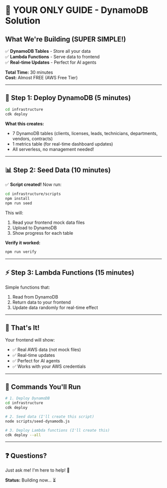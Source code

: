 # 🎯 YOUR ONLY GUIDE - DynamoDB Solution

## What We're Building (SUPER SIMPLE!)

✅ **DynamoDB Tables** - Store all your data  
✅ **Lambda Functions** - Serve data to frontend  
✅ **Real-time Updates** - Perfect for AI agents  

**Total Time:** 30 minutes  
**Cost:** Almost FREE (AWS Free Tier)

---

## 🚀 Step 1: Deploy DynamoDB (5 minutes)

```bash
cd infrastructure
cdk deploy
```

**What this creates:**
- 7 DynamoDB tables (clients, licenses, leads, technicians, departments, vendors, contracts)
- 1 metrics table (for real-time dashboard updates)
- All serverless, no management needed!

---

## 📊 Step 2: Seed Data (10 minutes)

✅ **Script created!** Now run:

```bash
cd infrastructure/scripts
npm install
npm run seed
```

This will:
1. Read your frontend mock data files
2. Upload to DynamoDB
3. Show progress for each table

**Verify it worked:**
```bash
npm run verify
```

---

## ⚡ Step 3: Lambda Functions (15 minutes)

Simple functions that:
1. Read from DynamoDB
2. Return data to your frontend
3. Update data randomly for real-time effect

---

## 🎉 That's It!

Your frontend will show:
- ✅ Real AWS data (not mock files)
- ✅ Real-time updates
- ✅ Perfect for AI agents
- ✅ Works with your AWS credentials

---

## 📝 Commands You'll Run

```bash
# 1. Deploy DynamoDB
cd infrastructure
cdk deploy

# 2. Seed data (I'll create this script)
node scripts/seed-dynamodb.js

# 3. Deploy Lambda functions (I'll create this)
cdk deploy --all
```

---

## ❓ Questions?

Just ask me! I'm here to help! 🤗

**Status:** Building now... ⏳
